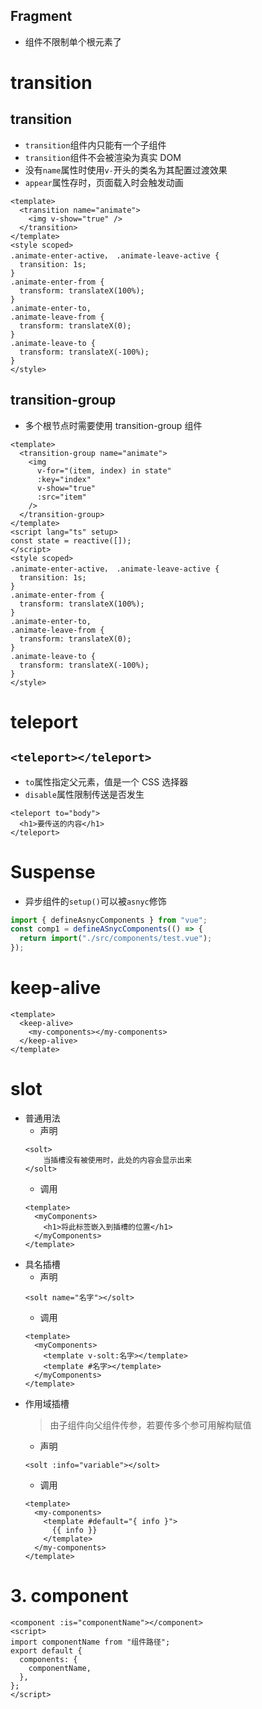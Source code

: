 ## Fragment

- 组件不限制单个根元素了

# transition

## transition

- `transition`组件内只能有一个子组件
- `transition`组件不会被渲染为真实 DOM
- 没有`name`属性时使用`v-`开头的类名为其配置过渡效果
- `appear`属性存时，页面载入时会触发动画

```vue
<template>
  <transition name="animate">
    <img v-show="true" />
  </transition>
</template>
<style scoped>
.animate-enter-active， .animate-leave-active {
  transition: 1s;
}
.animate-enter-from {
  transform: translateX(100%);
}
.animate-enter-to,
.animate-leave-from {
  transform: translateX(0);
}
.animate-leave-to {
  transform: translateX(-100%);
}
</style>
```

## transition-group

- 多个根节点时需要使用 transition-group 组件

```vue
<template>
  <transition-group name="animate">
    <img
      v-for="(item, index) in state"
      :key="index"
      v-show="true"
      :src="item"
    />
  </transition-group>
</template>
<script lang="ts" setup>
const state = reactive([]);
</script>
<style scoped>
.animate-enter-active， .animate-leave-active {
  transition: 1s;
}
.animate-enter-from {
  transform: translateX(100%);
}
.animate-enter-to,
.animate-leave-from {
  transform: translateX(0);
}
.animate-leave-to {
  transform: translateX(-100%);
}
</style>
```

# teleport

## `<teleport></teleport>`

- `to`属性指定父元素，值是一个 CSS 选择器
- `disable`属性限制传送是否发生

```vue
<teleport to="body">
  <h1>要传送的内容</h1>
</teleport>
```

# Suspense

- 异步组件的`setup()`可以被`asnyc`修饰

```js
import { defineAsnycComponents } from "vue";
const comp1 = defineASnycComponents(() => {
  return import("./src/components/test.vue");
});
```

# keep-alive

```vue
<template>
  <keep-alive>
    <my-components></my-components>
  </keep-alive>
</template>
```

# slot

- 普通用法
  - 声明
  ```vue
  <solt>
      当插槽没有被使用时，此处的内容会显示出来
  </solt>
  ```
  - 调用
  ```vue
  <template>
    <myComponents>
      <h1>将此标签嵌入到插槽的位置</h1>
    </myComponents>
  </template>
  ```
- 具名插槽
  - 声明
  ```vue
  <solt name="名字"></solt>
  ```
  - 调用
  ```vue
  <template>
    <myComponents>
      <template v-solt:名字></template>
      <template #名字></template>
    </myComponents>
  </template>
  ```
- 作用域插槽
  > 由子组件向父组件传参，若要传多个参可用解构赋值
  - 声明
  ```vue
  <solt :info="variable"></solt>
  ```
  - 调用
  ```vue
  <template>
    <my-components>
      <template #default="{ info }">
        {{ info }}
      </template>
    </my-components>
  </template>
  ```

# 3. component

```vue
<component :is="componentName"></component>
<script>
import componentName from "组件路径";
export default {
  components: {
    componentName,
  },
};
</script>
```
